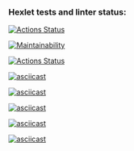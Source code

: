 ### Hexlet tests and linter status:
[![Actions Status](https://github.com/Maroosha/python-project-lvl1/workflows/hexlet-check/badge.svg)](https://github.com/Maroosha/python-project-lvl1/actions)

[![Maintainability](https://api.codeclimate.com/v1/badges/a99a88d28ad37a79dbf6/maintainability)](https://codeclimate.com/github/codeclimate/codeclimate/maintainability)

[![Actions Status](https://github.com/Maroosha/python-project-lvl1/workflows/run-linter/badge.svg)](https://github.com/Maroosha/python-project-lvl1/actions)

[![asciicast](https://asciinema.org/a/439330.svg)](https://asciinema.org/a/439330)

[![asciicast](https://asciinema.org/a/439920.svg)](https://asciinema.org/a/439920)

[![asciicast](https://asciinema.org/a/440079.svg)](https://asciinema.org/a/440079)

[![asciicast](https://asciinema.org/a/440281.svg)](https://asciinema.org/a/440281)

[![asciicast](https://asciinema.org/a/440291.svg)](https://asciinema.org/a/440291)
